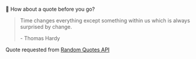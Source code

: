 📣 How about a quote before you go?

> Time changes everything except something within us which is always surprised by change.
>
> <p>- Thomas Hardy</p>

Quote requested from [Random Quotes API](https://github.com/lukePeavey/quotable)
